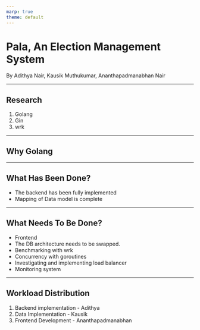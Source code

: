 ```yaml
---
marp: true
theme: default
---
```


# Pala, An Election Management System
By Adithya Nair, Kausik Muthukumar, Ananthapadmanabhan Nair

---

## Research
1. Golang
3. Gin
2. wrk

---

## Why Golang

---

## What Has Been Done?
- The backend has been fully implemented
- Mapping of Data model is complete

---

## What Needs To Be Done?
- Frontend 
- The DB architecture needs to be swapped.
- Benchmarking with wrk
- Concurrency with goroutines
- Investigating and implementing load balancer
- Monitoring system

---

## Workload Distribution

1. Backend implementation - Adithya
2. Data Implementation - Kausik
3. Frontend Development - Ananthapadmanabhan
